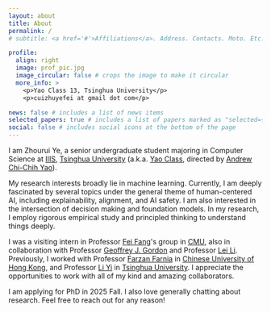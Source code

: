 ```yaml
---
layout: about
title: About
permalink: /
# subtitle: <a href='#'>Affiliations</a>. Address. Contacts. Moto. Etc.

profile:
  align: right
  image: prof_pic.jpg
  image_circular: false # crops the image to make it circular
  more_info: >
    <p>Yao Class 13, Tsinghua University</p>
    <p>cuizhuyefei at gmail dot com</p>

news: false # includes a list of news items
selected_papers: true # includes a list of papers marked as "selected={true}"
social: false # includes social icons at the bottom of the page
---
```


I am Zhourui Ye, a senior undergraduate student majoring in Computer Science at [IIIS](https://iiis.tsinghua.edu.cn/en/), [Tsinghua University](https://www.tsinghua.edu.cn/en/) (a.k.a. [Yao Class](https://iiis.tsinghua.edu.cn/en/yaoclass/), directed by [Andrew Chi-Chih Yao](https://iiis.tsinghua.edu.cn/yao/)).

My research interests broadly lie in machine learning. Currently, I am deeply fascinated by several topics under the general theme of human-centered AI, including explainability, alignment, and AI safety. I am also interested in the intersection of decision making and foundation models. In my research, I employ rigorous empirical study and principled thinking to understand things deeply.

I was a visiting intern in Professor [Fei Fang](https://feifang.info/)'s group in [CMU](https://www.cs.cmu.edu/), also in collaboration with Professor [Geoffrey J. Gordon](https://www.cs.cmu.edu/~ggordon/) and Professor [Lei Li](https://www.cs.cmu.edu/~leili/index.html). Previously, I worked with Professor [Farzan Farnia](https://www.cse.cuhk.edu.hk/people/faculty/farzan-farnia/) in [Chinese University of Hong Kong](https://www.cuhk.edu.hk/english/index.html), and Professor [Li Yi](https://ericyi.github.io/) in [Tsinghua University](https://www.tsinghua.edu.cn/en/). I appreciate the opportunities to work with all of my kind and amazing collaborators.

I am applying for PhD in 2025 Fall. I also love generally chatting about research. Feel free to reach out for any reason!
